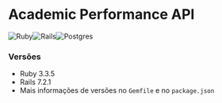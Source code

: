# Academic Performance API

![Ruby](https://img.shields.io/badge/ruby-%23CC342D.svg?style=for-the-badge&logo=ruby&logoColor=white)![Rails](https://img.shields.io/badge/Ruby_on_Rails-CC0000?style=for-the-badge&logo=ruby-on-rails&logoColor=white)![Postgres](https://img.shields.io/badge/postgresql-4169e1?style=for-the-badge&logo=postgresql&logoColor=white)

### Versões

- Ruby 3.3.5
- Rails 7.2.1
- Mais informações de versões no `Gemfile` e no `package.json`
